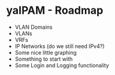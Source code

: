 # yaIPAM - Roadmap

* VLAN Domains
* VLANs
* VRFs
* IP Networks (do we still need IPv4?)
* Some nice little graphing
* Something to start with
* Some Login and Logging functionality